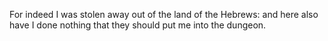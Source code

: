 For indeed I was stolen away out of the land of the Hebrews: and here also have I done nothing that they should put me into the dungeon.
